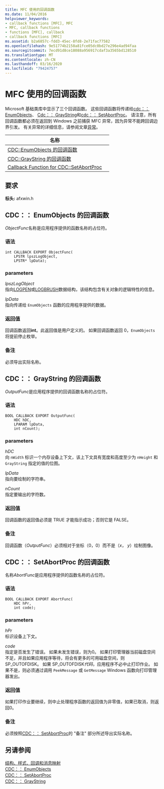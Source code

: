 ```yaml
---
title: MFC 使用的回调函数
ms.date: 11/04/2016
helpviewer_keywords:
- callback functions [MFC], MFC
- MFC, callback functions
- functions [MFC], callback
- callback functions [MFC]
ms.assetid: b2a6857c-fdd3-45ec-8fd8-2e71fac77582
ms.openlocfilehash: 9e51774b2158a81fce05dc0bd27e296e4ad94faa
ms.sourcegitcommit: 7ecd91d8ce18088a956917cdaf3a3565bd128510
ms.translationtype: MT
ms.contentlocale: zh-CN
ms.lasthandoff: 03/16/2020
ms.locfileid: "79424757"
---
```

# <a name="callback-functions-used-by-mfc"></a>MFC 使用的回调函数

Microsoft 基础类库中显示了三个回调函数。 这些回调函数将传递给[cdc：： EnumObjects](../../mfc/reference/cdc-class.md#enumobjects)、 [Cdc：： GrayString](../../mfc/reference/cdc-class.md#graystring)和[cdc：： SetAbortProc](../../mfc/reference/cdc-class.md#setabortproc)。 请注意，所有回调函数都必须在返回到 Windows 之前捕获 MFC 异常，因为异常不能跨回调边界引发。 有关异常的详细信息，请参阅文章[异常](../../mfc/exception-handling-in-mfc.md)。

|名称||
|----------|-----------------|
|[CDC::EnumObjects 的回调函数](#enum_objects)||
|[CDC::GrayString 的回调函数](#graystring)||
|[Callback Function for CDC::SetAbortProc](#setabortproc)||

## <a name="requirements"></a>要求

**标头:** afxwin.h

## <a name="enum_objects"></a>CDC：： EnumObjects 的回调函数

*ObjectFunc*名称是应用程序提供的函数名称的占位符。

### <a name="syntax"></a>语法

```
int CALLBACK EXPORT ObjectFunc(
    LPSTR lpszLogObject,
    LPSTR* lpData);
```

### <a name="parameters"></a>parameters

*lpszLogObject*<br/>
指向[LOGPEN](/windows/win32/api/Wingdi/ns-wingdi-logpen)或[LOGBRUSH](/windows/win32/api/wingdi/ns-wingdi-logbrush)数据结构，该结构包含有关对象的逻辑特性的信息。

*lpData*<br/>
指向传递给 `EnumObjects` 函数的应用程序提供的数据。

### <a name="return-value"></a>返回值

回调函数返回**int**。此返回值是用户定义的。 如果回调函数返回 0，`EnumObjects` 将提前停止枚举。

### <a name="remarks"></a>备注

必须导出实际名称。

## <a name="graystring"></a>CDC：： GrayString 的回调函数

*OutputFunc*是应用程序提供的回调函数名称的占位符。

### <a name="syntax"></a>语法

```
BOOL CALLBACK EXPORT OutputFunc(
    HDC hDC,
    LPARAM lpData,
    int nCount);
```

### <a name="parameters"></a>parameters

*hDC*<br/>
向 `nWidth` 标识一个内存设备上下文，该上下文具有宽度和高度至少为 `nHeight` 和 `GrayString` 指定的值的位图。

*lpData*<br/>
指向要绘制的字符串。

*nCount*<br/>
指定要输出的字符数。

### <a name="return-value"></a>返回值

回调函数的返回值必须是 TRUE 才能指示成功；否则它是 FALSE。

### <a name="remarks"></a>备注

回调函数（*OutputFunc*）必须相对于坐标（0，0）而不是（*x*， *y*）绘制图像。

## <a name="setabortproc"></a>CDC：： SetAbortProc 的回调函数

名称*AbortFunc*是应用程序提供的函数名称的占位符。

### <a name="syntax"></a>语法

```
BOOL CALLBACK EXPORT AbortFunc(
    HDC hPr,
    int code);
```

### <a name="parameters"></a>parameters

*hPr*<br/>
标识设备上下文。

*code*<br/>
指定是否发生了错误。 如果未发生错误，则为0。 如果打印管理器当前磁盘空间不足，并且如果应用程序等待，将会有更多的可用磁盘空间，则 SP_OUTOFDISK。 如果 SP_OUTOFDISK*代码*，应用程序不必中止打印作业。 如果不是，则必须通过调用 `PeekMessage` 或 `GetMessage` Windows 函数向打印管理器发出。

### <a name="return-value"></a>返回值

如果打印作业要继续，则中止处理程序函数的返回值为非零值，如果已取消，则返回0。

### <a name="remarks"></a>备注

必须按照[CDC：： SetAbortProc](../../mfc/reference/cdc-class.md#setabortproc)的 "备注" 部分所述导出实际名称。

## <a name="see-also"></a>另请参阅

[结构、样式、回调和消息映射](structures-styles-callbacks-and-message-maps.md)<br/>
[CDC：： EnumObjects](../../mfc/reference/cdc-class.md#enumobjects)<br/>
[CDC：： SetAbortProc](../../mfc/reference/cdc-class.md#setabortproc)<br/>
[CDC：： GrayString](../../mfc/reference/cdc-class.md#graystring)
